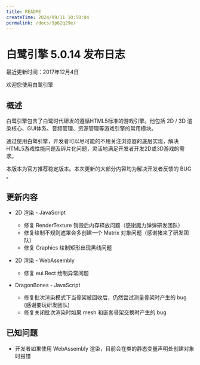 ```yaml
---
title: README
createTime: 2024/09/11 10:50:04
permalink: /docs/9p62q29e/
---
```

白鹭引擎 5.0.14 发布日志
===============================

最近更新时间：2017年12月4日


欢迎您使用白鹭引擎

## 概述

白鹭引擎包含了白鹭时代研发的遵循HTML5标准的游戏引擎。他包括 2D / 3D 渲染核心、GUI体系、音频管理、资源管理等游戏引擎的常用模块。

通过使用白鹭引擎，开发者可以尽可能的不用关注浏览器的底层实现，解决HTML5游戏性能问题及碎片化问题，灵活地满足开发者开发2D或3D游戏的需求。

本版本为官方推荐稳定版本。本次更新的大部分内容均为解决开发者反馈的 BUG 。

## 更新内容

* 2D 渲染 - JavaScript
    * 修复 RenderTexture 销毁后内存释放问题（感谢魔力弹弹研发团队）
    * 修复绘制不规则遮罩会多创建一个 Matrix 对象问题（感谢猪来了研发团队）
    * 修复 Graphics 绘制矩形出现黑线问题

* 2D 渲染 - WebAssembly
    * 修复 eui.Rect 绘制异常问题

* DragonBones - JavaScript
    * 修复批次渲染模式下当骨架被回收后，仍然尝试测量骨架时产生的 bug (感谢要玩研发团队)
    * 修复关闭批次渲染时如果 mesh 和嵌套骨架交换时产生的 bug

## 已知问题

* 开发者如果使用 WebAssembly 渲染，目前会在类的静态变量声明处创建对象时报错